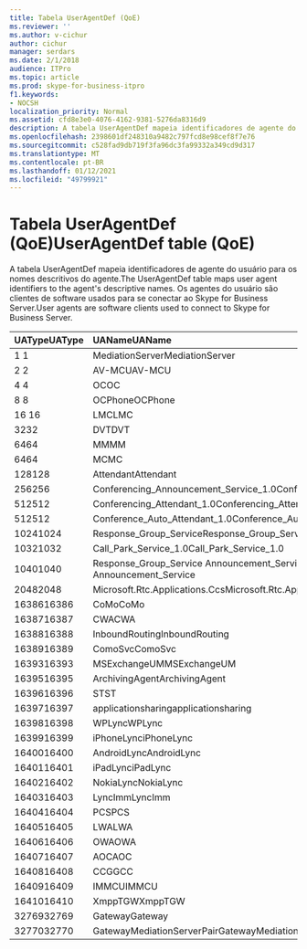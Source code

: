 ```yaml
---
title: Tabela UserAgentDef (QoE)
ms.reviewer: ''
ms.author: v-cichur
author: cichur
manager: serdars
ms.date: 2/1/2018
audience: ITPro
ms.topic: article
ms.prod: skype-for-business-itpro
f1.keywords:
- NOCSH
localization_priority: Normal
ms.assetid: cfd8e3e0-4076-4162-9381-5276da8316d9
description: A tabela UserAgentDef mapeia identificadores de agente do usuário para os nomes descritivos do agente. Os agentes do usuário são clientes de software usados para se conectar ao Skype for Business Server.
ms.openlocfilehash: 2398601df248310a9482c797fcd8e98cef8f7e76
ms.sourcegitcommit: c528fad9db719f3fa96dc3fa99332a349cd9d317
ms.translationtype: MT
ms.contentlocale: pt-BR
ms.lasthandoff: 01/12/2021
ms.locfileid: "49799921"
---
```

# <a name="useragentdef-table-qoe"></a><span data-ttu-id="e933a-104">Tabela UserAgentDef (QoE)</span><span class="sxs-lookup"><span data-stu-id="e933a-104">UserAgentDef table (QoE)</span></span>
 
<span data-ttu-id="e933a-105">A tabela UserAgentDef mapeia identificadores de agente do usuário para os nomes descritivos do agente.</span><span class="sxs-lookup"><span data-stu-id="e933a-105">The UserAgentDef table maps user agent identifiers to the agent's descriptive names.</span></span> <span data-ttu-id="e933a-106">Os agentes do usuário são clientes de software usados para se conectar ao Skype for Business Server.</span><span class="sxs-lookup"><span data-stu-id="e933a-106">User agents are software clients used to connect to Skype for Business Server.</span></span>
  
|<span data-ttu-id="e933a-107">**UAType**</span><span class="sxs-lookup"><span data-stu-id="e933a-107">**UAType**</span></span>|<span data-ttu-id="e933a-108">**UAName**</span><span class="sxs-lookup"><span data-stu-id="e933a-108">**UAName**</span></span>|<span data-ttu-id="e933a-109">**UACategory**</span><span class="sxs-lookup"><span data-stu-id="e933a-109">**UACategory**</span></span>|
|:-----|:-----|:-----|
|<span data-ttu-id="e933a-110">1 </span><span class="sxs-lookup"><span data-stu-id="e933a-110">1</span></span>  <br/> |<span data-ttu-id="e933a-111">MediationServer</span><span class="sxs-lookup"><span data-stu-id="e933a-111">MediationServer</span></span>  <br/> |<span data-ttu-id="e933a-112">MediationServer</span><span class="sxs-lookup"><span data-stu-id="e933a-112">MediationServer</span></span>  <br/> |
|<span data-ttu-id="e933a-113">2 </span><span class="sxs-lookup"><span data-stu-id="e933a-113">2</span></span>  <br/> |<span data-ttu-id="e933a-114">AV-MCU</span><span class="sxs-lookup"><span data-stu-id="e933a-114">AV-MCU</span></span>  <br/> |<span data-ttu-id="e933a-115">AV-MCU</span><span class="sxs-lookup"><span data-stu-id="e933a-115">AV-MCU</span></span>  <br/> |
|<span data-ttu-id="e933a-116">4 </span><span class="sxs-lookup"><span data-stu-id="e933a-116">4</span></span>  <br/> |<span data-ttu-id="e933a-117">OC</span><span class="sxs-lookup"><span data-stu-id="e933a-117">OC</span></span>  <br/> |<span data-ttu-id="e933a-118">OC</span><span class="sxs-lookup"><span data-stu-id="e933a-118">OC</span></span>  <br/> |
|<span data-ttu-id="e933a-119">8 </span><span class="sxs-lookup"><span data-stu-id="e933a-119">8</span></span>  <br/> |<span data-ttu-id="e933a-120">OCPhone</span><span class="sxs-lookup"><span data-stu-id="e933a-120">OCPhone</span></span>  <br/> |<span data-ttu-id="e933a-121">OCPhone</span><span class="sxs-lookup"><span data-stu-id="e933a-121">OCPhone</span></span>  <br/> |
|<span data-ttu-id="e933a-122">16 </span><span class="sxs-lookup"><span data-stu-id="e933a-122">16</span></span>  <br/> |<span data-ttu-id="e933a-123">LMC</span><span class="sxs-lookup"><span data-stu-id="e933a-123">LMC</span></span>  <br/> |<span data-ttu-id="e933a-124">LMC</span><span class="sxs-lookup"><span data-stu-id="e933a-124">LMC</span></span>  <br/> |
|<span data-ttu-id="e933a-125">32</span><span class="sxs-lookup"><span data-stu-id="e933a-125">32</span></span>  <br/> |<span data-ttu-id="e933a-126">DVT</span><span class="sxs-lookup"><span data-stu-id="e933a-126">DVT</span></span>  <br/> |<span data-ttu-id="e933a-127">DVT</span><span class="sxs-lookup"><span data-stu-id="e933a-127">DVT</span></span>  <br/> |
|<span data-ttu-id="e933a-128">64</span><span class="sxs-lookup"><span data-stu-id="e933a-128">64</span></span>  <br/> |<span data-ttu-id="e933a-129">MM</span><span class="sxs-lookup"><span data-stu-id="e933a-129">MM</span></span>  <br/> |<span data-ttu-id="e933a-130">MM</span><span class="sxs-lookup"><span data-stu-id="e933a-130">MM</span></span>  <br/> |
|<span data-ttu-id="e933a-131">64</span><span class="sxs-lookup"><span data-stu-id="e933a-131">64</span></span>  <br/> |<span data-ttu-id="e933a-132">MC</span><span class="sxs-lookup"><span data-stu-id="e933a-132">MC</span></span>  <br/> |<span data-ttu-id="e933a-133">MM</span><span class="sxs-lookup"><span data-stu-id="e933a-133">MM</span></span>  <br/> |
|<span data-ttu-id="e933a-134">128</span><span class="sxs-lookup"><span data-stu-id="e933a-134">128</span></span>  <br/> |<span data-ttu-id="e933a-135">Attendant</span><span class="sxs-lookup"><span data-stu-id="e933a-135">Attendant</span></span>  <br/> |<span data-ttu-id="e933a-136">Attendant</span><span class="sxs-lookup"><span data-stu-id="e933a-136">Attendant</span></span>  <br/> |
|<span data-ttu-id="e933a-137">256</span><span class="sxs-lookup"><span data-stu-id="e933a-137">256</span></span>  <br/> |<span data-ttu-id="e933a-138">Conferencing_Announcement_Service_1.0</span><span class="sxs-lookup"><span data-stu-id="e933a-138">Conferencing_Announcement_Service_1.0</span></span>  <br/> |<span data-ttu-id="e933a-139">CAS</span><span class="sxs-lookup"><span data-stu-id="e933a-139">CAS</span></span>  <br/> |
|<span data-ttu-id="e933a-140">512</span><span class="sxs-lookup"><span data-stu-id="e933a-140">512</span></span>  <br/> |<span data-ttu-id="e933a-141">Conferencing_Attendant_1.0</span><span class="sxs-lookup"><span data-stu-id="e933a-141">Conferencing_Attendant_1.0</span></span>  <br/> |<span data-ttu-id="e933a-142">CAA</span><span class="sxs-lookup"><span data-stu-id="e933a-142">CAA</span></span>  <br/> |
|<span data-ttu-id="e933a-143">512</span><span class="sxs-lookup"><span data-stu-id="e933a-143">512</span></span>  <br/> |<span data-ttu-id="e933a-144">Conference_Auto_Attendant_1.0</span><span class="sxs-lookup"><span data-stu-id="e933a-144">Conference_Auto_Attendant_1.0</span></span>  <br/> |<span data-ttu-id="e933a-145">CAA</span><span class="sxs-lookup"><span data-stu-id="e933a-145">CAA</span></span>  <br/> |
|<span data-ttu-id="e933a-146">1024</span><span class="sxs-lookup"><span data-stu-id="e933a-146">1024</span></span>  <br/> |<span data-ttu-id="e933a-147">Response_Group_Service</span><span class="sxs-lookup"><span data-stu-id="e933a-147">Response_Group_Service</span></span>  <br/> |<span data-ttu-id="e933a-148">RGS</span><span class="sxs-lookup"><span data-stu-id="e933a-148">RGS</span></span>  <br/> |
|<span data-ttu-id="e933a-149">1032</span><span class="sxs-lookup"><span data-stu-id="e933a-149">1032</span></span>  <br/> |<span data-ttu-id="e933a-150">Call_Park_Service_1.0</span><span class="sxs-lookup"><span data-stu-id="e933a-150">Call_Park_Service_1.0</span></span>  <br/> |<span data-ttu-id="e933a-151">CPS</span><span class="sxs-lookup"><span data-stu-id="e933a-151">CPS</span></span>  <br/> |
|<span data-ttu-id="e933a-152">1040</span><span class="sxs-lookup"><span data-stu-id="e933a-152">1040</span></span>  <br/> |<span data-ttu-id="e933a-153">Response_Group_Service Announcement_Service</span><span class="sxs-lookup"><span data-stu-id="e933a-153">Response_Group_Service Announcement_Service</span></span>  <br/> |<span data-ttu-id="e933a-154">AS</span><span class="sxs-lookup"><span data-stu-id="e933a-154">AS</span></span>  <br/> |
|<span data-ttu-id="e933a-155">2048</span><span class="sxs-lookup"><span data-stu-id="e933a-155">2048</span></span>  <br/> |<span data-ttu-id="e933a-156">Microsoft.Rtc.Applications.Ccs</span><span class="sxs-lookup"><span data-stu-id="e933a-156">Microsoft.Rtc.Applications.Ccs</span></span>  <br/> |<span data-ttu-id="e933a-157">CCS</span><span class="sxs-lookup"><span data-stu-id="e933a-157">CCS</span></span>  <br/> |
|<span data-ttu-id="e933a-158">16386</span><span class="sxs-lookup"><span data-stu-id="e933a-158">16386</span></span>  <br/> |<span data-ttu-id="e933a-159">CoMo</span><span class="sxs-lookup"><span data-stu-id="e933a-159">CoMo</span></span>  <br/> |<span data-ttu-id="e933a-160">CoMo</span><span class="sxs-lookup"><span data-stu-id="e933a-160">CoMo</span></span>  <br/> |
|<span data-ttu-id="e933a-161">16387</span><span class="sxs-lookup"><span data-stu-id="e933a-161">16387</span></span>  <br/> |<span data-ttu-id="e933a-162">CWA</span><span class="sxs-lookup"><span data-stu-id="e933a-162">CWA</span></span>  <br/> |<span data-ttu-id="e933a-163">CWA</span><span class="sxs-lookup"><span data-stu-id="e933a-163">CWA</span></span>  <br/> |
|<span data-ttu-id="e933a-164">16388</span><span class="sxs-lookup"><span data-stu-id="e933a-164">16388</span></span>  <br/> |<span data-ttu-id="e933a-165">InboundRouting</span><span class="sxs-lookup"><span data-stu-id="e933a-165">InboundRouting</span></span>  <br/> |<span data-ttu-id="e933a-166">InboundRouting</span><span class="sxs-lookup"><span data-stu-id="e933a-166">InboundRouting</span></span>  <br/> |
|<span data-ttu-id="e933a-167">16389</span><span class="sxs-lookup"><span data-stu-id="e933a-167">16389</span></span>  <br/> |<span data-ttu-id="e933a-168">ComoSvc</span><span class="sxs-lookup"><span data-stu-id="e933a-168">ComoSvc</span></span>  <br/> |<span data-ttu-id="e933a-169">ComoSvc</span><span class="sxs-lookup"><span data-stu-id="e933a-169">ComoSvc</span></span>  <br/> |
|<span data-ttu-id="e933a-170">16393</span><span class="sxs-lookup"><span data-stu-id="e933a-170">16393</span></span>  <br/> |<span data-ttu-id="e933a-171">MSExchangeUM</span><span class="sxs-lookup"><span data-stu-id="e933a-171">MSExchangeUM</span></span>  <br/> |<span data-ttu-id="e933a-172">ExUM</span><span class="sxs-lookup"><span data-stu-id="e933a-172">ExUM</span></span>  <br/> |
|<span data-ttu-id="e933a-173">16395</span><span class="sxs-lookup"><span data-stu-id="e933a-173">16395</span></span>  <br/> |<span data-ttu-id="e933a-174">ArchivingAgent</span><span class="sxs-lookup"><span data-stu-id="e933a-174">ArchivingAgent</span></span>  <br/> |<span data-ttu-id="e933a-175">ARCHAGENT</span><span class="sxs-lookup"><span data-stu-id="e933a-175">ARCHAGENT</span></span>  <br/> |
|<span data-ttu-id="e933a-176">16396</span><span class="sxs-lookup"><span data-stu-id="e933a-176">16396</span></span>  <br/> |<span data-ttu-id="e933a-177">ST</span><span class="sxs-lookup"><span data-stu-id="e933a-177">ST</span></span>  <br/> |<span data-ttu-id="e933a-178">ST</span><span class="sxs-lookup"><span data-stu-id="e933a-178">ST</span></span>  <br/> |
|<span data-ttu-id="e933a-179">16397</span><span class="sxs-lookup"><span data-stu-id="e933a-179">16397</span></span>  <br/> |<span data-ttu-id="e933a-180">applicationsharing</span><span class="sxs-lookup"><span data-stu-id="e933a-180">applicationsharing</span></span>  <br/> |<span data-ttu-id="e933a-181">ASMCU</span><span class="sxs-lookup"><span data-stu-id="e933a-181">ASMCU</span></span>  <br/> |
|<span data-ttu-id="e933a-182">16398</span><span class="sxs-lookup"><span data-stu-id="e933a-182">16398</span></span>  <br/> |<span data-ttu-id="e933a-183">WPLync</span><span class="sxs-lookup"><span data-stu-id="e933a-183">WPLync</span></span>  <br/> |<span data-ttu-id="e933a-184">WPLync</span><span class="sxs-lookup"><span data-stu-id="e933a-184">WPLync</span></span>  <br/> |
|<span data-ttu-id="e933a-185">16399</span><span class="sxs-lookup"><span data-stu-id="e933a-185">16399</span></span>  <br/> |<span data-ttu-id="e933a-186">iPhoneLync</span><span class="sxs-lookup"><span data-stu-id="e933a-186">iPhoneLync</span></span>  <br/> |<span data-ttu-id="e933a-187">iPhoneLync</span><span class="sxs-lookup"><span data-stu-id="e933a-187">iPhoneLync</span></span>  <br/> |
|<span data-ttu-id="e933a-188">16400</span><span class="sxs-lookup"><span data-stu-id="e933a-188">16400</span></span>  <br/> |<span data-ttu-id="e933a-189">AndroidLync</span><span class="sxs-lookup"><span data-stu-id="e933a-189">AndroidLync</span></span>  <br/> |<span data-ttu-id="e933a-190">AndroidLync</span><span class="sxs-lookup"><span data-stu-id="e933a-190">AndroidLync</span></span>  <br/> |
|<span data-ttu-id="e933a-191">16401</span><span class="sxs-lookup"><span data-stu-id="e933a-191">16401</span></span>  <br/> |<span data-ttu-id="e933a-192">iPadLync</span><span class="sxs-lookup"><span data-stu-id="e933a-192">iPadLync</span></span>  <br/> |<span data-ttu-id="e933a-193">iPadLync</span><span class="sxs-lookup"><span data-stu-id="e933a-193">iPadLync</span></span>  <br/> |
|<span data-ttu-id="e933a-194">16402</span><span class="sxs-lookup"><span data-stu-id="e933a-194">16402</span></span>  <br/> |<span data-ttu-id="e933a-195">NokiaLync</span><span class="sxs-lookup"><span data-stu-id="e933a-195">NokiaLync</span></span>  <br/> |<span data-ttu-id="e933a-196">NokiaLync</span><span class="sxs-lookup"><span data-stu-id="e933a-196">NokiaLync</span></span>  <br/> |
|<span data-ttu-id="e933a-197">16403</span><span class="sxs-lookup"><span data-stu-id="e933a-197">16403</span></span>  <br/> |<span data-ttu-id="e933a-198">LyncImm</span><span class="sxs-lookup"><span data-stu-id="e933a-198">LyncImm</span></span>  <br/> |<span data-ttu-id="e933a-199">LyncImm</span><span class="sxs-lookup"><span data-stu-id="e933a-199">LyncImm</span></span>  <br/> |
|<span data-ttu-id="e933a-200">16404</span><span class="sxs-lookup"><span data-stu-id="e933a-200">16404</span></span>  <br/> |<span data-ttu-id="e933a-201">PCS</span><span class="sxs-lookup"><span data-stu-id="e933a-201">PCS</span></span>  <br/> |<span data-ttu-id="e933a-202">PCS</span><span class="sxs-lookup"><span data-stu-id="e933a-202">PCS</span></span>  <br/> |
|<span data-ttu-id="e933a-203">16405</span><span class="sxs-lookup"><span data-stu-id="e933a-203">16405</span></span>  <br/> |<span data-ttu-id="e933a-204">LWA</span><span class="sxs-lookup"><span data-stu-id="e933a-204">LWA</span></span>  <br/> |<span data-ttu-id="e933a-205">LWA</span><span class="sxs-lookup"><span data-stu-id="e933a-205">LWA</span></span>  <br/> |
|<span data-ttu-id="e933a-206">16406</span><span class="sxs-lookup"><span data-stu-id="e933a-206">16406</span></span>  <br/> |<span data-ttu-id="e933a-207">OWA</span><span class="sxs-lookup"><span data-stu-id="e933a-207">OWA</span></span>  <br/> |<span data-ttu-id="e933a-208">OWA</span><span class="sxs-lookup"><span data-stu-id="e933a-208">OWA</span></span>  <br/> |
|<span data-ttu-id="e933a-209">16407</span><span class="sxs-lookup"><span data-stu-id="e933a-209">16407</span></span>  <br/> |<span data-ttu-id="e933a-210">AOC</span><span class="sxs-lookup"><span data-stu-id="e933a-210">AOC</span></span>  <br/> |<span data-ttu-id="e933a-211">AOC</span><span class="sxs-lookup"><span data-stu-id="e933a-211">AOC</span></span>  <br/> |
|<span data-ttu-id="e933a-212">16408</span><span class="sxs-lookup"><span data-stu-id="e933a-212">16408</span></span>  <br/> |<span data-ttu-id="e933a-213">CCG</span><span class="sxs-lookup"><span data-stu-id="e933a-213">GCC</span></span>  <br/> |<span data-ttu-id="e933a-214">CCG</span><span class="sxs-lookup"><span data-stu-id="e933a-214">GCC</span></span>  <br/> |
|<span data-ttu-id="e933a-215">16409</span><span class="sxs-lookup"><span data-stu-id="e933a-215">16409</span></span>  <br/> |<span data-ttu-id="e933a-216">IMMCU</span><span class="sxs-lookup"><span data-stu-id="e933a-216">IMMCU</span></span>  <br/> |<span data-ttu-id="e933a-217">IMMCU</span><span class="sxs-lookup"><span data-stu-id="e933a-217">IMMCU</span></span>  <br/> |
|<span data-ttu-id="e933a-218">16410</span><span class="sxs-lookup"><span data-stu-id="e933a-218">16410</span></span>  <br/> |<span data-ttu-id="e933a-219">XmppTGW</span><span class="sxs-lookup"><span data-stu-id="e933a-219">XmppTGW</span></span>  <br/> |<span data-ttu-id="e933a-220">XmppGateway</span><span class="sxs-lookup"><span data-stu-id="e933a-220">XmppGateway</span></span>  <br/> |
|<span data-ttu-id="e933a-221">32769</span><span class="sxs-lookup"><span data-stu-id="e933a-221">32769</span></span>  <br/> |<span data-ttu-id="e933a-222">Gateway</span><span class="sxs-lookup"><span data-stu-id="e933a-222">Gateway</span></span>  <br/> |<span data-ttu-id="e933a-223">Gateway</span><span class="sxs-lookup"><span data-stu-id="e933a-223">Gateway</span></span>  <br/> |
|<span data-ttu-id="e933a-224">32770</span><span class="sxs-lookup"><span data-stu-id="e933a-224">32770</span></span>  <br/> |<span data-ttu-id="e933a-225">GatewayMediationServerPair</span><span class="sxs-lookup"><span data-stu-id="e933a-225">GatewayMediationServerPair</span></span>  <br/> |<span data-ttu-id="e933a-226">GatewayMediationServerPair</span><span class="sxs-lookup"><span data-stu-id="e933a-226">GatewayMediationServerPair</span></span>  <br/> |
   

